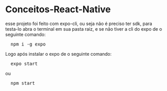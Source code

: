 # Conceitos-React-Native
esse projeto foi feito com expo-cli, ou seja não é preciso ter sdk, para testa-lo abra o terminal em sua pasta raiz, e se não tiver a cli do expo de o seguinte comando:
<pre>
  npm i -g expo
</pre>
Logo após instalar o expo de o seguinte comando:
<pre>
  expo start
</pre>
ou
<pre>
  npm start
</pre>
